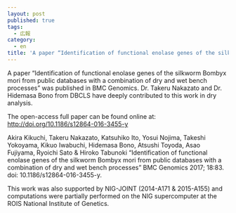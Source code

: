 ```yaml
---
layout: post
published: true
tags:
  - 広報
category:
  - en
title: 'A paper “Identification of functional enolase genes of the silkworm Bombyx mori from public databases with a combination of dry and wet bench processes” was published in BMC Genomics.'
---
```

A paper “Identification of functional enolase genes of the silkworm Bombyx mori from public databases with a combination of dry and wet bench processes” was published in BMC Genomics.
Dr. Takeru Nakazato and Dr. Hidemasa Bono from DBCLS have deeply contributed to this work in dry analysis.
 
The open-access full paper can be found online at:
http://doi.org/10.1186/s12864-016-3455-y
 
Akira Kikuchi, Takeru Nakazato, Katsuhiko Ito, Yosui Nojima, Takeshi Yokoyama, Kikuo Iwabuchi, Hidemasa Bono, Atsushi Toyoda, Asao Fujiyama, Ryoichi Sato & Hiroko Tabunoki
“Identification of functional enolase genes of the silkworm Bombyx mori from public databases with a combination of dry and wet bench processes”
BMC Genomics 2017; 18:83.
doi: 10.1186/s12864-016-3455-y.
 
This work was also supported by NIG-JOINT (2014-A171 & 2015-A155) and computations were partially performed on the NIG supercomputer at the ROIS National Institute of Genetics.

